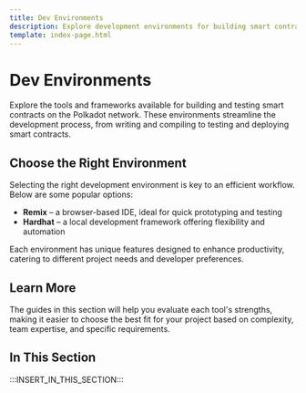 ```yaml
---
title: Dev Environments
description: Explore development environments for building smart contracts on Polkadot, including frameworks and tools to enhance your development workflow.
template: index-page.html
---
```


# Dev Environments

Explore the tools and frameworks available for building and testing smart contracts on the Polkadot network. These environments streamline the development process, from writing and compiling to testing and deploying smart contracts.

## Choose the Right Environment

Selecting the right development environment is key to an efficient workflow. Below are some popular options:

- **Remix** – a browser-based IDE, ideal for quick prototyping and testing
- **Hardhat** – a local development framework offering flexibility and automation

Each environment has unique features designed to enhance productivity, catering to different project needs and developer preferences.

## Learn More

The guides in this section will help you evaluate each tool's strengths, making it easier to choose the best fit for your project based on complexity, team expertise, and specific requirements.

## In This Section

:::INSERT_IN_THIS_SECTION:::

